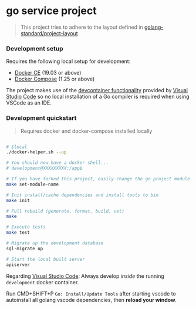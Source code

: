 # go service project

> This project tries to adhere to the layout defined in [golang-standard/project-layout](https://github.com/golang-standards/project-layout)

### Development setup

Requires the following local setup for development:

- [Docker CE](https://docs.docker.com/install/) (19.03 or above)
- [Docker Compose](https://docs.docker.com/compose/install/) (1.25 or above)

The project makes use of the [devcontainer functionality](https://code.visualstudio.com/docs/remote/containers) provided by [Visual Studio Code](https://code.visualstudio.com/) so no local installation of a Go compiler is required when using VSCode as an IDE.


### Development quickstart

> Requires docker and docker-compose installed locally

```bash

# $local
./docker-helper.sh --up

# You should now have a docker shell...
# development@XXXXXXXXX:/app$

# If you have forked this project, easily change the go project module name:
make set-module-name

# Init install/cache dependencies and install tools to bin
make init

# Full rebuild (generate, format, build, vet)
make

# Execute tests
make test

# Migrate up the development database
sql-migrate up

# Start the local built server
apiserver

```

Regarding [Visual Studio Code](https://code.visualstudio.com/): Always develop *inside* the running `development` docker container. 

Run CMD+SHIFT+P `Go: Install/Update Tools` after starting vscode to autoinstall all golang vscode dependencies, then **reload your window**.